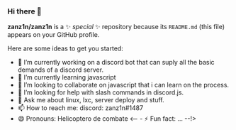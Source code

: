 ### Hi there 👋


**zanz1n/zanz1n** is a ✨ _special_ ✨ repository because its `README.md` (this file) appears on your GitHub profile.

Here are some ideas to get you started:

- 🔭 I’m currently working on a discord bot that can suply all the basic demands of a discord server.
- 🌱 I’m currently learning javascript
- 👯 I’m looking to collaborate on javascript that i can learn on the process.
- 🤔 I’m looking for help with slash commands in discord.js.
- 💬 Ask me about linux, lxc, server deploy and stuff.
- 📫 How to reach me: discord: zanz1n#1487
- 😄 Pronouns: Helicoptero de combate
<-- - ⚡ Fun fact: ... --!>
